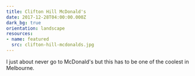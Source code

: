 ```yaml
---
title: Clifton Hill McDonald's
date: 2017-12-28T04:00:00.000Z
dark_bg: true
orientation: landscape
resources:
- name: featured
  src: clifton-hill-mcdonalds.jpg
---
```

I just about never go to McDonald's but this has to be one of the coolest in Melbourne.